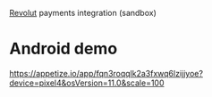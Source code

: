 [Revolut](https://www.revolut.com/) payments integration (sandbox)

# Android demo
https://appetize.io/app/fqn3roqqlk2a3fxwq6lzijjyoe?device=pixel4&osVersion=11.0&scale=100
